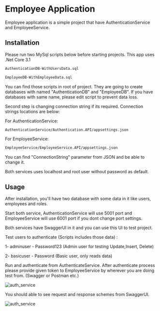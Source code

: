 # Employee Application

Employee application is a simple project that have AuthenticationService and EmployeeService.

## Installation

Please run two MySql scripts below before starting projects. This app uses .Net Core 3.1

```bash
AuthenticationDB-WithUsersData.sql
```
```bash
EmployeeDB-WithEmployeeData.sql
```

You can find those scripts in root of project. They are going to create databases with named "AuthenticationDB" and "EmployeeDB". If you have databases with same name, please edit script to prevent data loss.

Second step is changing connection string if its required. Connection strings locations are below:

For AuthenticationService:

```bash
AuthenticationService/Authentication.API/appsettings.json
```
For EmployeeService:

```bash
EmployeeService/EmployeeService.API/appsettings.json
```

You can find "ConnectionString" parameter from JSON and be able to change it.

Both services uses localhost and root user without password as default.

## Usage

After installation, you'll have two database with some data in it like users, employees and roles.

Start both service, AuthenticationService will use 5001 port and EmployeeService will use 6001 port if you dont change port settings.

Both services have SwaggerUI in it and you can use this UI to test project.

Test users to authenticate (Scripts includes those data) :

1- adminuser - Password123 (Admin user for testing Update,Insert, Delete)

2- basicuser - Password (Basic user, only reads data)

Run and authenticate from AuthenticateService.
After authenticate process please provide given token to EmployeeService by wherever you are doing test from. (Swagger or Postman etc.)

![auth_service](https://i.imgur.com/tCsg53G.png)

You should able to see request and response schemes from SwaggerUI.

![auth_service](https://i.imgur.com/yXnUHNI.png)
